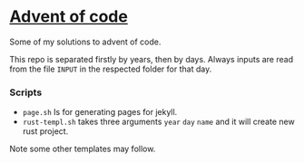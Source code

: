 # [Advent of code](https://adventofcode.com/)

Some of my solutions to advent of code.

This repo is separated firstly by years, then by days. Always inputs are read from the file `INPUT` in the respected folder for that day.

### Scripts

- `page.sh` Is for generating pages for jekyll.
- `rust-templ.sh` takes three arguments `year` `day` `name` and it will create new rust project.

Note some other templates may follow.